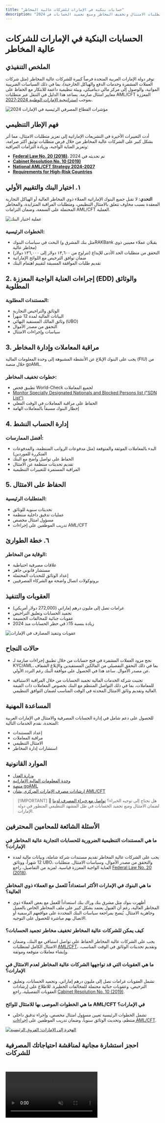 ```yaml
---
title: "حسابات بنكية في الإمارات للشركات عالية المخاطر"
description: "تعرف على كيفية فتح وحماية الحسابات البنكية في الإمارات للشركات عالية المخاطر. دليل خبير حول متطلبات الامتثال وتخفيف المخاطر ومنع تجميد الحسابات في 2024."
---
```


# الحسابات البنكية في الإمارات للشركات عالية المخاطر

## الملخص التنفيذي

توفر دولة الإمارات العربية المتحدة فرصاً كبيرة للشركات عالية المخاطر (مثل شركات العملات المشفرة وخدمات الدفع والهياكل الخارجية)، بما في ذلك السياسات الضريبية المواتية، والوصول إلى مركز مالي ديناميكي، وبيئة تنظيمية داعمة للابتكار مع الحفاظ على معايير امتثال صارمة. يساعد هذا الدليل في التنقل عبر متطلبات AML/CFT المعززة بموجب [استراتيجية الإمارات الوطنية 2024-2027](https://www.mofa.gov.ae/en/mediahub/news/2024/9/5/5-9-2024-uae-uae).

![مؤشرات القطاع المصرفي الرئيسية في الإمارات 2024](/content/uae-banking-stats.svg)

## فهم الإطار التنظيمي

أدت التغييرات الأخيرة في التشريعات الإماراتية إلى تعزيز متطلبات الامتثال، مما أثر بشكل كبير على الشركات عالية المخاطر من خلال فرض متطلبات توثيق أكثر صرامة، وتعزيز العناية الواجبة، وزيادة التزامات المراقبة:

- **[Federal Law No. 20 (2018)](https://rulebook.centralbank.ae/en/rulebook/decree-federal-law-no-20-2018-anti-money-laundering-and-combating-financing-terrorism-and)**، تم تحديثه في 2024
- **[Cabinet Resolution No. 10 (2019)](https://uaelegislation.gov.ae/en/legislations/1015/download)**
- **[National AML/CFT Strategy 2024-2027](https://www.namlcftc.gov.ae/en/more/uae-strategy/)**
- **[Requirements for High-Risk Countries](https://rulebook.centralbank.ae/en/rulebook/643-requirements-high-risk-countries)**

## ١. اختيار البنك والتقييم الأولي

**التحدي:** لا تقبل جميع البنوك الإماراتية العملاء ذوي المخاطر العالية أو الهياكل التجارية المعقدة بسبب مخاوف تتعلق بالامتثال التنظيمي، ومتطلبات المراقبة المتزايدة، والمخاطر المحتملة على السمعة، وضمان التزامات AML/CFT العملية.

![عملية اختيار البنك](/content/bank-selection.svg)

### الخطوات الرئيسية:

- البحث في سياسات البنوك (مثل بنك المشرق وRAKBank يقبلان عملاء معينين ذوي مخاطر عالية)
- التحقق من متطلبات الحد الأدنى للإيداع (تتراوح من ١٣,٦٠٠ دولار إلى ١٣٦,٠٠٠ دولار)
- ضمان توافق الترخيص مع اللوائح الإماراتية
- تقديم طلبات الموافقة المسبقة لتقييم اهتمام البنك

## 2. إجراءات العناية الواجبة المعززة (EDD) والوثائق المطلوبة

### المستندات المطلوبة:

- الوثائق والتراخيص التجارية
- البيانات المالية لمدة 12 شهراً
- وثائق المالك المستفيد النهائي (UBO)
- التحقق من مصدر الأموال
- سياسات وإجراءات الامتثال

## 3. مراقبة المعاملات وإدارة المخاطر

يجب على البنوك الإبلاغ عن الأنشطة المشبوهة إلى وحدة المعلومات المالية (FIU) من خلال منصة goAML.

### خطوات تخفيف المخاطر:

- تطبيق فحص World-Check لجميع المعاملات
- [Monitor Specially Designated Nationals and Blocked Persons list ("SDN List")](https://sanctionssearch.ofac.treas.gov/)
- الحفاظ على مراقبة المعاملات في الوقت الفعلي
- إخطار البنوك مسبقاً بالمعاملات الهامة

## 4. إدارة الحساب النشط

### أفضل الممارسات:

- البدء بالمعاملات الموثقة والمتوقعة (مثل مدفوعات الرواتب المنتظمة، والمدفوعات المتكررة للموردين)
- الحفاظ على تواصل واضح مع البنك
- تقديم تحديثات منتظمة عن الامتثال
- المراقبة المستمرة للتغييرات التنظيمية

## 5. الحفاظ على الامتثال

### المتطلبات الرئيسية:

- تحديثات سنوية للوثائق
- عمليات تدقيق داخلية منتظمة
- مسؤول امتثال مخصص
- تدريب الموظفين على إجراءات AML/CFT

## ٦. خطة الطوارئ

### الوقاية من المخاطر:

- علاقات مصرفية احتياطية
- مستشار قانوني جاهز
- إعداد الوثائق للتحديات المحتملة
- بروتوكولات اتصال واضحة مع الشركاء المصرفيين

## العقوبات والتنفيذ

- غرامات تصل إلى مليون درهم إماراتي (272,000 دولار أمريكي)
- تجميد الحسابات وتعليق التراخيص
- عقوبات جنائية للمخالفات الجسيمة
- زيادة بنسبة 15٪ في حظر الحسابات منذ 2024

![عقوبات وتنفيذ المصارف في الإمارات](/content/penalties-enforcement.svg)

## حالات النجاح

- نجح مزود العملات المشفرة في فتح حسابات من خلال تطبيق إجراءات صارمة لـ KYC/AML، بما في ذلك التحقق التفصيلي من المالكين المستفيدين والإبلاغ الشفاف عن مصدر الأموال. ساعد هذا في الحصول على موافقة البنك رغم التردد الأولي.

- تجنبت شركة الخدمات المالية تجميد الحسابات من خلال المراقبة الاستباقية للمعاملات، بما في ذلك التواصل المنتظم مع البنك بخصوص المعاملات ذات القيمة العالية وتقديم وثائق الامتثال المحدثة في الوقت المناسب لضمان التوافق التنظيمي.

## المساعدة المهنية

للحصول على دعم شامل في إدارة الحسابات المصرفية والامتثال في الإمارات العربية المتحدة، نقدم الخدمات التالية:

- إعداد المستندات
- مراقبة المعاملات
- الامتثال التنظيمي
- استشارات إدارة المخاطر

## الموارد القانونية

- [وزارة العدل](https://www.moj.gov.ae)
- [وحدة المعلومات المالية الإماراتية](https://www.uaefiu.gov.ae)
- [منصة goAML](https://goaml.ae)
- [إرشادات مصرف الإمارات المركزي بشأن AML/CFT](https://www.centralbank.ae/en/our-operations/anti-money-laundering-aml/)

> [!IMPORTANT] 💜 هل تحتاج إلى توجيه الخبراء؟
> [تواصل مع خبراء المصرف لدينا](../../resources/contacts) لضمان الامتثال ومنع تجميد الحسابات في ظل المشهد التنظيمي المتطور في دولة الإمارات.

## الأسئلة الشائعة للمحامين المحترفين

### ما هي المستندات التنظيمية الضرورية للحسابات التجارية عالية المخاطر في الإمارات؟

- يجب على الشركات عالية المخاطر تقديم مستندات شركة شاملة، وبيانات مالية لمدة 12 شهراً، ووثائق UBO، والتحقق من مصدر الأموال، وسياسات الامتثال. متطلبات العناية الواجبة المعززة قياسية. لمزيد من التفاصيل، راجع [Federal Law No. 20 (2018)](https://rulebook.centralbank.ae/en/rulebook/decree-federal-law-no-20-2018-anti-money-laundering-and-combating-financing-terrorism-and).

### ما هي البنوك في الإمارات الأكثر استعداداً للعمل مع العملاء ذوي المخاطر العالية؟

- أظهرت بنوك مثل مشرق بنك وراك بنك استعداداً للعمل مع بعض العملاء ذوي المخاطر العالية، رغم أن القبول يعتمد بشكل كبير على ملف المخاطر الخاص بالعميل وجاهزية الامتثال. يُنصح بمراجعة سياسات البنك المحددة على مواقعهم الرسمية أو الاتصال بهم مباشرة للحصول على التوجيه.

### كيف يمكن للشركات عالية المخاطر تخفيف مخاطر تجميد الحسابات؟

- يجب على الشركات عالية المخاطر الحفاظ على تواصل استباقي مع البنك، وضمان الامتثال الكامل لمتطلبات [AML/CFT](https://www.centralbank.ae/en/our-operations/anti-money-laundering-aml/)، وتقديم تحديثات الوثائق في الوقت المناسب، وإنشاء معاملات متوقعة وموثقة.

### ما هي العقوبات التي قد تواجهها الشركات عالية المخاطر لعدم الامتثال في الإمارات؟

- تشمل العقوبات غرامات تصل إلى مليون درهم إماراتي، وتجميد الحسابات، وتعليق الترخيص، وعقوبات جنائية محتملة للمخالفات الخطيرة. للاطلاع على إرشادات العقوبات التفصيلية، راجع [Cabinet Resolution No. 10 (2019)](https://uaelegislation.gov.ae/en/legislations/1015/download).

### ما هي الخطوات الموصى بها للامتثال للوائح AML/CFT في الإمارات؟

- تشمل الخطوات الرئيسية تعيين مسؤول امتثال مخصص، وإجراء تدقيق داخلي منتظم، وتحديث الوثائق سنوياً، وضمان تدريب الموظفين على [إجراءات AML/CFT](https://rulebook.centralbank.ae/en/rulebook/cabinet-decision-58-2020-beneficial-owner-procedures).

[![الهجرة إلى الإمارات: الفروق الرئيسية](/content/uae-immigration.svg)](../company-registration/benefits-problems.md)

## احجز استشارة مجانية لمناقشة احتياجاتك المصرفية للشركات

<video  autoplay muted playsinline style="margin-top: 2rem" >
  <source src="/img/iStock-2185912341.mp4" type="video/mp4">
</video>

<ContactFormModal formName="Banking [high-risk]" buttonText="احصل على استشارة مجانية" :services="[
 '🏢 حساب شركات للمقيمين في الإمارات',
 '🌐 حساب شركات لغير المقيمين في الإمارات (مخاطر منخفضة)',
 '⚠️ حساب شركات لغير المقيمين في الإمارات (مخاطر عالية)',
 '👤 حساب مصرفي شخصي']"/>